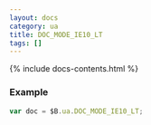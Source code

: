```yaml
---
layout: docs
category: ua
title: DOC_MODE_IE10_LT
tags: []
---
```


{% include docs-contents.html %}

### Example
```js
var doc = $B.ua.DOC_MODE_IE10_LT;
```